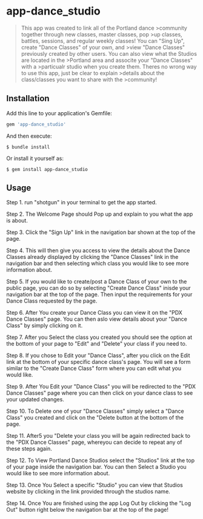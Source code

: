 # app-dance_studio

>This app was created to link all of the Portland dance >community together through new classes, master classes, pop >up classes, battles, sessions, and regular weekly classes!
>You can "Sing Up", create "Dance Classes" of your own, and >view "Dance Classes" previously created by other users.
>You can also view what the Studios are located in the >Portland area and associte your "Dance Classes" with a >particualr studio when you create them.
>Theres no wrong way to use this app, just be clear to explain >details about the class/classes you want to share with the >community!


## Installation

Add this line to your application's Gemfile:

```ruby
gem 'app-dance_studio'
```

And then execute:

    $ bundle install

Or install it yourself as:

    $ gem install app-dance_studio

## Usage

Step 1. run "shotgun" in your terminal to get the app started.

Step 2. The Welcome Page should Pop up and explain to you what 
the app is about.

Step 3. Click the "Sign Up" link in the navigation bar shown at the top of the page.

Step 4. This will then give you access to view the details about the Dance Classes already displayed by clicking the "Dance Classes" link in the navigation bar and then selecting which class you would like to see more information about.

Step 5. If you would like to create/post a Dance Class of your own to the public page, you can do so by selecting "Create Dance Class" inisde your navigation bar at the top of the page. Then input the requirements for your Dance Class requested by the page.

Step 6. After You create your Dance Class you can view it on the "PDX Dance Classes" page. You can then aslo view details about your "Dance Class" by simply clicking on it.

Step 7. After you Select the class you created you should see the option at the bottom of your page to "Edit" and "Delete" your class if you need to.

Step 8. If you chose to Edit your "Dance Class", after you click on the Edit link at the bottom of your specific dance class's page. You will see a form similar to the "Create Dance Class" form where you can edit what you would like.

Step 9. After You Edit your "Dance Class" you will be redirected to the "PDX Dance Classes" page where you can then click on your dance class to see your updated changes.

Step 10. To Delete one of your "Dance Classes" simply select a "Dance Class" you created and click on the "Delete button at the bottom of the page.

Step 11. After5 you "Delete your class you will be again redirected back to the "PDX Dance Classes" page, whereyou can decide to repeat any of these steps again.

Step 12. To View Portland Dance Studios select the "Studios" link at the top of your page inside the navigation bar. You can then Select a Studio you would like to see more information about.

Step 13. Once You Select a specific "Studio" you can view that Studios website by clicking in the link provided through the studios name.

Step 14. Once You are finished using the app Log Out by clicking the "Log Out" button right below the navigation bar at the top of the page!